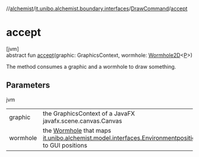 //[alchemist](../../../index.md)/[it.unibo.alchemist.boundary.interfaces](../index.md)/[DrawCommand](index.md)/[accept](accept.md)

# accept

[jvm]\
abstract fun [accept](accept.md)(graphic: GraphicsContext, wormhole: [Wormhole2D](../../it.unibo.alchemist.boundary.wormhole.interfaces/-wormhole2-d/index.md)<[P](index.md)>)

The method consumes a graphic and a wormhole to draw something.

## Parameters

jvm

| | |
|---|---|
| graphic | the GraphicsContext of a JavaFX javafx.scene.canvas.Canvas |
| wormhole | the [Wormhole](../../it.unibo.alchemist.boundary.wormhole.interfaces/-wormhole2-d/index.md) that maps [it.unibo.alchemist.model.interfaces.Environment](../../it.unibo.alchemist.model.interfaces/-environment/index.md)[positions](../../it.unibo.alchemist.model.interfaces/-position/index.md) to GUI positions |
